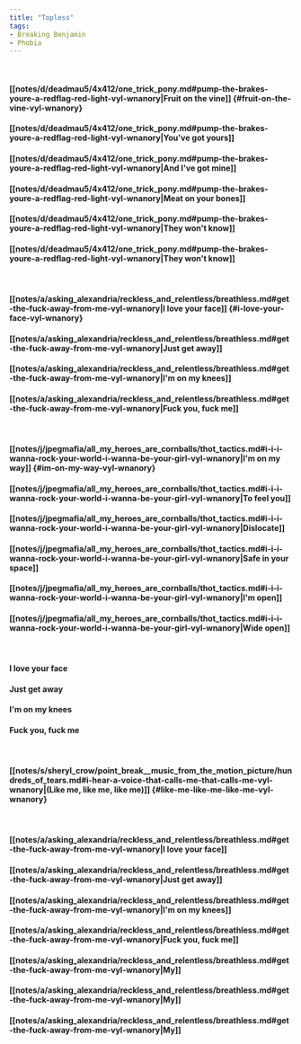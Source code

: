 ```yaml
---
title: "Topless"
tags:
- Breaking Benjamin
- Phobia
---
```

&nbsp;
#### [[notes/d/deadmau5/4x412/one_trick_pony.md#pump-the-brakes-youre-a-redflag-red-light-vyl-wnanory|Fruit on the vine]] {#fruit-on-the-vine-vyl-wnanory}
#### [[notes/d/deadmau5/4x412/one_trick_pony.md#pump-the-brakes-youre-a-redflag-red-light-vyl-wnanory|You've got yours]]
#### [[notes/d/deadmau5/4x412/one_trick_pony.md#pump-the-brakes-youre-a-redflag-red-light-vyl-wnanory|And I've got mine]]
#### [[notes/d/deadmau5/4x412/one_trick_pony.md#pump-the-brakes-youre-a-redflag-red-light-vyl-wnanory|Meat on your bones]]
#### [[notes/d/deadmau5/4x412/one_trick_pony.md#pump-the-brakes-youre-a-redflag-red-light-vyl-wnanory|They won't know]]
#### [[notes/d/deadmau5/4x412/one_trick_pony.md#pump-the-brakes-youre-a-redflag-red-light-vyl-wnanory|They won't know]]
&nbsp;
#### [[notes/a/asking_alexandria/reckless_and_relentless/breathless.md#get-the-fuck-away-from-me-vyl-wnanory|I love your face]] {#i-love-your-face-vyl-wnanory}
#### [[notes/a/asking_alexandria/reckless_and_relentless/breathless.md#get-the-fuck-away-from-me-vyl-wnanory|Just get away]]
#### [[notes/a/asking_alexandria/reckless_and_relentless/breathless.md#get-the-fuck-away-from-me-vyl-wnanory|I'm on my knees]]
#### [[notes/a/asking_alexandria/reckless_and_relentless/breathless.md#get-the-fuck-away-from-me-vyl-wnanory|Fuck you, fuck me]]
&nbsp;
#### [[notes/j/jpegmafia/all_my_heroes_are_cornballs/thot_tactics.md#i-i-i-wanna-rock-your-world-i-wanna-be-your-girl-vyl-wnanory|I'm on my way]] {#im-on-my-way-vyl-wnanory}
#### [[notes/j/jpegmafia/all_my_heroes_are_cornballs/thot_tactics.md#i-i-i-wanna-rock-your-world-i-wanna-be-your-girl-vyl-wnanory|To feel you]]
#### [[notes/j/jpegmafia/all_my_heroes_are_cornballs/thot_tactics.md#i-i-i-wanna-rock-your-world-i-wanna-be-your-girl-vyl-wnanory|Dislocate]]
#### [[notes/j/jpegmafia/all_my_heroes_are_cornballs/thot_tactics.md#i-i-i-wanna-rock-your-world-i-wanna-be-your-girl-vyl-wnanory|Safe in your space]]
#### [[notes/j/jpegmafia/all_my_heroes_are_cornballs/thot_tactics.md#i-i-i-wanna-rock-your-world-i-wanna-be-your-girl-vyl-wnanory|I'm open]]
#### [[notes/j/jpegmafia/all_my_heroes_are_cornballs/thot_tactics.md#i-i-i-wanna-rock-your-world-i-wanna-be-your-girl-vyl-wnanory|Wide open]]
&nbsp;
#### I love your face
#### Just get away
#### I'm on my knees
#### Fuck you, fuck me
&nbsp;
#### [[notes/s/sheryl_crow/point_break__music_from_the_motion_picture/hundreds_of_tears.md#i-hear-a-voice-that-calls-me-that-calls-me-vyl-wnanory|(Like me, like me, like me)]] {#like-me-like-me-like-me-vyl-wnanory}
&nbsp;
#### [[notes/a/asking_alexandria/reckless_and_relentless/breathless.md#get-the-fuck-away-from-me-vyl-wnanory|I love your face]]
#### [[notes/a/asking_alexandria/reckless_and_relentless/breathless.md#get-the-fuck-away-from-me-vyl-wnanory|Just get away]]
#### [[notes/a/asking_alexandria/reckless_and_relentless/breathless.md#get-the-fuck-away-from-me-vyl-wnanory|I'm on my knees]]
#### [[notes/a/asking_alexandria/reckless_and_relentless/breathless.md#get-the-fuck-away-from-me-vyl-wnanory|Fuck you, fuck me]]
#### [[notes/a/asking_alexandria/reckless_and_relentless/breathless.md#get-the-fuck-away-from-me-vyl-wnanory|My]]
#### [[notes/a/asking_alexandria/reckless_and_relentless/breathless.md#get-the-fuck-away-from-me-vyl-wnanory|My]]
#### [[notes/a/asking_alexandria/reckless_and_relentless/breathless.md#get-the-fuck-away-from-me-vyl-wnanory|My]]
